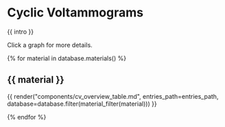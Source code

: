 # Cyclic Voltammograms
{{ intro }}

Click a graph for more details.

{% for material in database.materials() %}

## {{ material }}

{{ render("components/cv_overview_table.md", entries_path=entries_path, database=database.filter(material_filter(material))) }}

{% endfor %}
